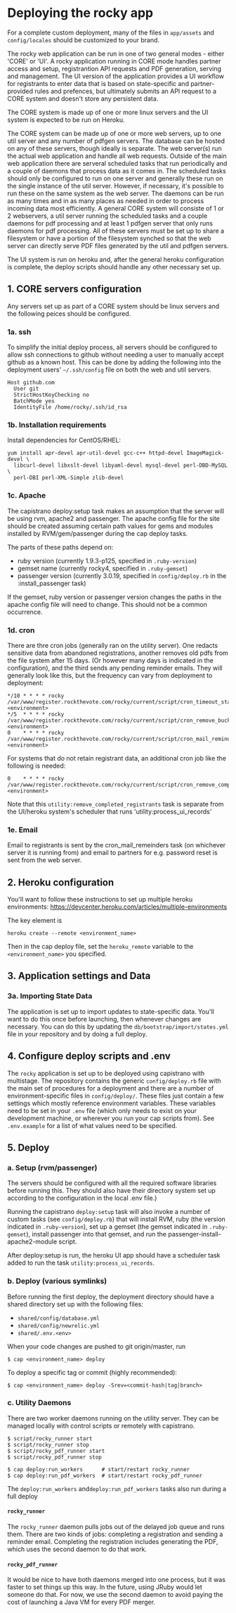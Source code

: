 # Deploying the rocky app

For a complete custom deployment, many of the files in `app/assets` and
`config/locales` should be customized to your brand.

The rocky web application can be run in one of two general modes - either 'CORE' or 'UI'.
A rocky application running in CORE mode handles partner access and setup, registrantion
API requests and PDF generation, serving and management. The UI version of the application
provides a UI workflow for registrants to enter data that is based on state-specific
and partner-provided rules and prefences, but ultimately submits an API request to a
CORE system and doesn't store any persistent data.

The CORE system is made up of one or more linux servers and the UI system is expected
to be run on Heroku. 

The CORE system can be made up of one or more web servers, up to one util server and any number of pdfgen servers. The database can be hosted on any of these servers, though ideally is separate.
The web server(s) run the actual web application and handle all web requests. Outside of the main
web application there are serveral scheduled tasks that run periodically and a couple of daemons that
process data as it comes in. The scheduled tasks should only be configured to run on one server
and generally these run on the single instance of the util server. However, if necessary, it's
possible to run these on the same system as the web server. The daemons can be run as many times and
in as many places as needed in order to process incoming data most efficiently. A general CORE system
will consiste of 1 or 2 webservers, a util server running the scheduled tasks and a couple daemons for pdf processing and at least 1 pdfgen server that only runs daemons for pdf processing. All of these servers
must be set up to share a filesystem or have a portion of the filesystem synched so that the web server 
can directly serve PDF files generated by the util and pdfgen servers. 

The UI system is run on heroku and, after the general heroku configuration is complete, the deploy scripts
should handle any other necessary set up.


## 1. CORE servers configuration

Any servers set up as part of a CORE system should be linux servers and the following peices
should be configured. 

### 1a. ssh

To simplify the initial deploy process, all servers should
be configured to allow ssh connections to github without needing a user to
manually accept github as a known host. This can be done by adding the following
into the deployment users' `~/.ssh/config` file on both the web and util servers.

    Host github.com
      User git
      StrictHostKeyChecking no
      BatchMode yes
      IdentityFile /home/rocky/.ssh/id_rsa

### 1b. Installation requirements

Install dependencies for CentOS/RHEL:

    yum install apr-devel apr-util-devel gcc-c++ httpd-devel ImageMagick-devel \
      libcurl-devel libxslt-devel libyaml-devel mysql-devel perl-DBD-MySQL \
      perl-DBI perl-XML-Simple zlib-devel

### 1c. Apache

The capistrano deploy:setup task makes an assumption that the server will be
using rvm, apache2 and passenger. The apache config file for the site should be
created assuming certain path values for gems and modules installed by
RVM/gem/passenger during the cap deploy tasks.

The parts of these paths depend on:

* ruby version (currently 1.9.3-p125, specified in `.ruby-version`)
* gemset name (currently rocky4, specified in `.ruby-gemset`)
* passenger version (currently 3.0.19, specified in `config/deploy.rb` in the :install_passenger task)

If the gemset, ruby version or passenger version changes the paths in the apache
config file will need to change. This should not be a common occurrence.

### 1d. cron

There are thre cron jobs (generally ran on the utility server). One redacts sensitive data from abandoned registrations, another removes old pdfs from the file system after 15 days. (Or however many days
is indicated in the configuration), and the third sends any pending reminder emails. They will generally look
like this, but the frequency can vary from deployment to deployment:

    */10 * * * * rocky /var/www/register.rockthevote.com/rocky/current/script/cron_timeout_stale_registrations <environment>
    */5  * * * * rocky /var/www/register.rockthevote.com/rocky/current/script/cron_remove_buckets <environment>
    0    * * * * rocky /var/www/register.rockthevote.com/rocky/current/script/cron_mail_reminders <environment>
    
For systems that do not retain registrant data, an additional cron job like the following is needed:

    0    * * * * rocky /var/www/register.rockthevote.com/rocky/current/script/cron_remove_completed_registrants <environment>

Note that this `utility:remove_completed_registrants` task is separate from the UI/heroku system's scheduler that runs 'utility:process_ui_records'

### 1e. Email

Email to registrants is sent by the cron_mail_remeinders task (on whichever server it is running from) and email to partners for e.g. password reset is sent from the web server.


## 2. Heroku configuration

You'll want to follow these instructions to set up multiple heroku environments:
https://devcenter.heroku.com/articles/multiple-environments

The key element is 

    heroku create --remote <environment_name>
    
Then in the cap deploy file, set the `heroku_remote` variable to the `<environment_name>` you specified.



## 3. Application settings and Data


### 3a. Importing State Data

The application is set up to import updates to state-specific data. You'll want
to do this once before launching, then whenever changes are necessary. You can
do this by updating the `db/bootstrap/import/states.yml` file in your repository and by doing a full
deploy.



## 4. Configure deploy scripts and .env

The `rocky` application is set up to be deployed using capistrano with
multistage. The repository contains the generic `config/deploy.rb` file with
the main set of procedures for a deployment and there are a number of
environment-specific files in `config/deploy/`. These files just contain a few
settings which mostly reference environment variables. These variables need to be set
in your `.env` file (which only needs to exist on your development machine, or
wherever you run your cap scripts from). See `.env.example` for a list of what
values need to be specified.


## 5. Deploy

### a. Setup (rvm/passenger)

The servers should be configured with all the required software libraries before
running this. They should also have their directory system set up according to
the configuration in the local .env file.)

Running the capistrano `deploy:setup` task will also invoke a number of custom
tasks (see `config/deploy.rb`) that will install RVM, ruby (the version
indicated in `.ruby-version`), set up a gemset (the gemset indicated in
`.ruby-gemset`), install passenger into that gemset, and run the
passenger-install-apache2-module script.

After deploy:setup is run, the heroku UI app should have a scheduler task added
to run the task `utility:process_ui_records`.

### b. Deploy (various symlinks)

Before running the first deploy, the deployment directory should have a shared 
directory set up with the following files:

* `shared/config/database.yml`
* `shared/config/newrelic.yml`
* `shared/.env.<env>`

When your code changes are pushed to git origin/master, run

    $ cap <environment_name> deploy

To deploy a specific tag or commit (highly recommended):

    $ cap <environment_name> deploy -Srev=<commit-hash|tag|branch>

### c. Utility Daemons

There are two worker daemons running on the utility server. They can be managed
locally with control scripts or remotely with capistrano.

    $ script/rocky_runner start
    $ script/rocky_runner stop
    $ script/rocky_pdf_runner start
    $ script/rocky_pdf_runner stop

    $ cap deploy:run_workers      # start/restart rocky_runner
    $ cap deploy:run_pdf_workers  # start/restart rocky_pdf_runner
    
The `deploy:run_workers` and`deploy:run_pdf_workers` tasks also run during a full deploy


#### `rocky_runner`

The `rocky_runner` daemon pulls jobs out of the delayed job queue and runs them.
There are two kinds of jobs: completing a registration and sending a reminder
email. Completing the registration includes generating the PDF, which uses the
second daemon to do that work.

#### `rocky_pdf_runner`

It would be nice to have both daemons merged into one process, but it was faster
to set things up this way. In the future, using JRuby would let someone do
that. For now, we use the second daemon to avoid paying the cost of launching a
Java VM for every PDF merger.